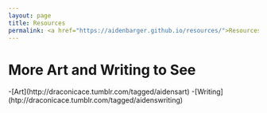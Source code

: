 ```yaml
---
layout: page
title: Resources
permalink: <a href="https://aidenbarger.github.io/resources/">Resources<a/>
---
```


<h1>More Art and Writing to See</h1>
-[Art](http://draconicace.tumblr.com/tagged/aidensart)
-[Writing](htp://draconicace.tumblr.com/tagged/aidenswriting)